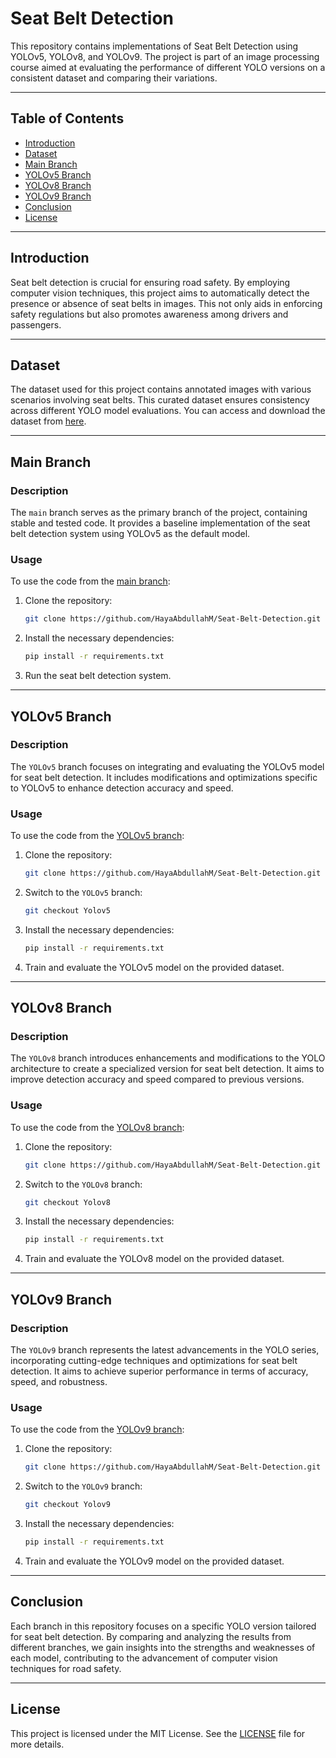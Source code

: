 
# Seat Belt Detection


This repository contains implementations of Seat Belt Detection using YOLOv5, YOLOv8, and YOLOv9. The project is part of an image processing course aimed at evaluating the performance of different YOLO versions on a consistent dataset and comparing their variations.

---

## Table of Contents

- [Introduction](#introduction)
- [Dataset](#dataset)
- [Main Branch](#main-branch)
- [YOLOv5 Branch](#yolov5-branch)
- [YOLOv8 Branch](#yolov8-branch)
- [YOLOv9 Branch](#yolov9-branch)
- [Conclusion](#conclusion)
- [License](#license)

---

## Introduction

Seat belt detection is crucial for ensuring road safety. By employing computer vision techniques, this project aims to automatically detect the presence or absence of seat belts in images. This not only aids in enforcing safety regulations but also promotes awareness among drivers and passengers.

---

## Dataset

The dataset used for this project contains annotated images with various scenarios involving seat belts. This curated dataset ensures consistency across different YOLO model evaluations. You can access and download the dataset from [here](https://universe.roboflow.com/fay-regu8/seat_belt-iauiy).

---

## Main Branch

### Description

The `main` branch serves as the primary branch of the project, containing stable and tested code. It provides a baseline implementation of the seat belt detection system using YOLOv5 as the default model.

### Usage

To use the code from the [main branch](https://github.com/HayaAbdullahM/Seat-Belt-Detection/tree/main):

1. Clone the repository:
   ```bash
   git clone https://github.com/HayaAbdullahM/Seat-Belt-Detection.git
   ```

2. Install the necessary dependencies:
   ```bash
   pip install -r requirements.txt
   ```

3. Run the seat belt detection system.

---

## YOLOv5 Branch

### Description

The `YOLOv5` branch focuses on integrating and evaluating the YOLOv5 model for seat belt detection. It includes modifications and optimizations specific to YOLOv5 to enhance detection accuracy and speed.

### Usage

To use the code from the [YOLOv5 branch](https://github.com/HayaAbdullahM/Seat-Belt-Detection/tree/Yolov5):

1. Clone the repository:
   ```bash
   git clone https://github.com/HayaAbdullahM/Seat-Belt-Detection.git
   ```

2. Switch to the `YOLOv5` branch:
   ```bash
   git checkout Yolov5
   ```

3. Install the necessary dependencies:
   ```bash
   pip install -r requirements.txt
   ```

4. Train and evaluate the YOLOv5 model on the provided dataset.

---

## YOLOv8 Branch

### Description

The `YOLOv8` branch introduces enhancements and modifications to the YOLO architecture to create a specialized version for seat belt detection. It aims to improve detection accuracy and speed compared to previous versions.

### Usage

To use the code from the [YOLOv8 branch](https://github.com/HayaAbdullahM/Seat-Belt-Detection/tree/Yolov8):

1. Clone the repository:
   ```bash
   git clone https://github.com/HayaAbdullahM/Seat-Belt-Detection.git
   ```

2. Switch to the `YOLOv8` branch:
   ```bash
   git checkout Yolov8
   ```

3. Install the necessary dependencies:
   ```bash
   pip install -r requirements.txt
   ```

4. Train and evaluate the YOLOv8 model on the provided dataset.

---

## YOLOv9 Branch

### Description

The `YOLOv9` branch represents the latest advancements in the YOLO series, incorporating cutting-edge techniques and optimizations for seat belt detection. It aims to achieve superior performance in terms of accuracy, speed, and robustness.

### Usage

To use the code from the [YOLOv9 branch](https://github.com/HayaAbdullahM/Seat-Belt-Detection/tree/Yolov9):

1. Clone the repository:
   ```bash
   git clone https://github.com/HayaAbdullahM/Seat-Belt-Detection.git
   ```

2. Switch to the `YOLOv9` branch:
   ```bash
   git checkout Yolov9
   ```

3. Install the necessary dependencies:
   ```bash
   pip install -r requirements.txt
   ```

4. Train and evaluate the YOLOv9 model on the provided dataset.

---

## Conclusion

Each branch in this repository focuses on a specific YOLO version tailored for seat belt detection. By comparing and analyzing the results from different branches, we gain insights into the strengths and weaknesses of each model, contributing to the advancement of computer vision techniques for road safety.

---

## License

This project is licensed under the MIT License. See the [LICENSE](LICENSE) file for more details.




